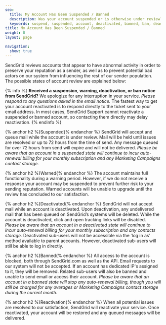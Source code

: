 ```yaml
---
seo:
  title: My Account Has Been Suspended / Banned
  description: Was your account suspended or is otherwise under review? Learn more here...
  keywords: suspend, suspended, account, deactivated, banned, ban, deactivate, warn, warning, access, compromise, reactivate, stopped, stop, reactivated, turn, frozen, under, review
title: My Account Has Been Suspended / Banned
weight: 0
layout: page

navigation:
  show: true
---
```

SendGrid reviews accounts that appear to have abnormal activity in order to preserve your reputation as a sender, as well as to prevent potential bad actors on our system from influencing the rest of our sender population. The possible states of account review are explained below:  

{% info %}
**Received a suspension, warning, deactivation, or ban notice from SendGrid?** We apologize for any interruption in your service. _Please respond to any questions asked in the email notice._ The fastest way to get your account reactivated is to respond directly to the ticket sent to your email address. In most cases, SendGrid Support cannot reactivate a suspended or banned account, so contacting them directly may delay reactivation. 
{% endinfo %}
  
{% anchor h2 %}Suspended{% endanchor %}
SendGrid will accept and queue mail while the account is under review. Mail will be held until issues are resolved or up to 72 hours from the time of send. Any message queued for over 72 hours from send will expire and will not be delivered. _Please be aware that an account in a suspended state will continue to incur auto-renewal billing for your monthly subscription and any Marketing Campaigns contact storage._

{% anchor h2 %}Warned{% endanchor %}
The account maintains full functionality during a warning period. However, if we do not receive a response your account may be suspended to prevent further risk to your sending reputation. Warned accounts will be unable to upgrade until the review has concluded to our satisfaction.

{% anchor h2 %}Deactivated{% endanchor %}
SendGrid will not accept mail while an account is deactivated. Upon deactivation, any undelivered mail that has been queued on SendGrid’s systems will be deleted. While the account is deactivated, click and open tracking links will be disabled. _Please be aware that an account in a deactivated state will continue to incur auto-renewal billing for your monthly subscription and any contacts storage._ Deactivated sub-users will not be accessible via the 'log in as' method available to parent accounts. However, deactivated sub-users will still be able to log in directly.

{% anchor h2 %}Banned{% endanchor %}
All access to the account is blocked, both through SendGrid.com as well as the API. Email requests to our system will not be accepted. If an account has dedicated IP's assigned to it, they will be removed. Related sub-users will also be banned and unable to send email or access their account. _Please be aware that an account in a banned state will stop any auto-renewal billing, though you will still be charged for any overages or Marketing Campaigns contact storage during the current month._  
  
{% anchor h2 %}Reactivation{% endanchor %}
When all potential issues are resolved to our satisfaction, SendGrid will reactivate your service. Once reactivated, your account will be restored and any queued messages will be delivered.
